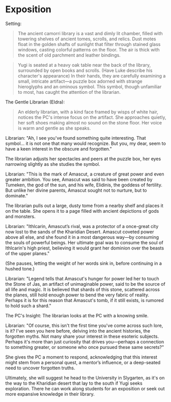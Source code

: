 # Exposition
Setting:
>The ancient camorri library is a vast and dimly lit chamber, filled with towering shelves of ancient tomes, scrolls, and relics. Dust motes float in the golden shafts of sunlight that filter through stained glass windows, casting colorful patterns on the floor. The air is thick with the scent of old parchment and leather bindings.

> Yugi is seated at a heavy oak table near the back of the library, surrounded by open books and scrolls. (Have Luke describe his character's appearance) In their hands, they are carefully examining a small, intricate artifact—a puzzle box adorned with strange hieroglyphs and an ominous symbol. This symbol, though unfamiliar to most, has caught the attention of the librarian.

The Gentle Librarian (Eldra):
> An elderly librarian, with a kind face framed by wisps of white hair, notices the PC's intense focus on the artifact. She approaches quietly, her soft shoes making almost no sound on the stone floor. Her voice is warm and gentle as she speaks.

Librarian:
"Ah, I see you've found something quite interesting. That symbol... it is not one that many would recognize. But you, my dear, seem to have a keen interest in the obscure and forgotten."

The librarian adjusts her spectacles and peers at the puzzle box, her eyes narrowing slightly as she studies the symbol.

Librarian:
"This is the mark of Amascut, a creature of great power and even greater ambition. You see, Amascut was said to have been created by Tumeken, the god of the sun, and his wife, Elidinis, the goddess of fertility. But unlike her divine parents, Amascut sought not to nurture, but to dominate."

The librarian pulls out a large, dusty tome from a nearby shelf and places it on the table. She opens it to a page filled with ancient depictions of gods and monsters.

Librarian:
"Ithlcarin, Amascut’s rival, was a protector of a once-great city now lost to the sands of the Kharidian Desert. Amascut coveted power above all else, and she found it in a most dangerous way—by consuming the souls of powerful beings. Her ultimate goal was to consume the soul of Ithlcarin's high priest, believing it would grant her dominion over the beasts of the upper planes."

(She pauses, letting the weight of her words sink in, before continuing in a hushed tone.)

Librarian:
"Legend tells that Amascut's hunger for power led her to touch the Stone of Jas, an artifact of unimaginable power, said to be the source of all life and magic. It is believed that shards of this stone, scattered across the planes, still hold enough power to bend the very fabric of reality. Perhaps it is for this reason that Amascut's tomb, if it still exists, is rumored to hold such a shard."

The PC's Insight: The librarian looks at the PC with a knowing smile.

Librarian:
"Of course, this isn't the first time you've come across such lore, is it? I've seen you here before, delving into the ancient histories, the forgotten myths. Not many share your interest in these esoteric subjects. Perhaps it's more than just curiosity that drives you—perhaps a connection to something greater, or someone who once pursued these same secrets?"

She gives the PC a moment to respond, acknowledging that this interest might stem from a personal quest, a mentor’s influence, or a deep-seated need to uncover forgotten truths.

Ultimately, she will suggest he head to the University in Slygarten, as it's on the way to the Kharidian desert that lay to the south if Yugi seeks exploration. There he can work along students for an exposition or seek out more expansive knowledge in their library.